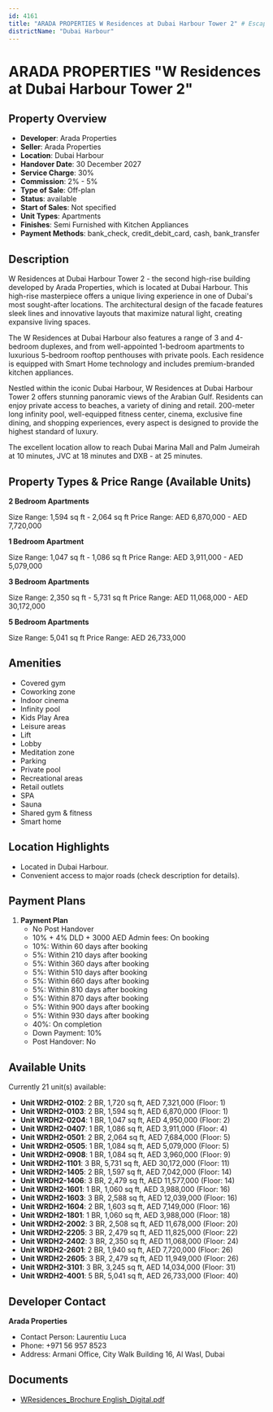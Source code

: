 ```yaml
---
id: 4161
title: "ARADA PROPERTIES W Residences at Dubai Harbour Tower 2" # Escape quotes for YAML string
districtName: "Dubai Harbour"
---
```


# ARADA PROPERTIES "W Residences at Dubai Harbour Tower 2"

## Property Overview
- **Developer**: Arada Properties
- **Seller**: Arada Properties
- **Location**: Dubai Harbour
- **Handover Date**: 30 December 2027
- **Service Charge**: 30%
- **Commission**: 2% - 5%
- **Type of Sale**: Off-plan
- **Status**: available
- **Start of Sales**: Not specified
- **Unit Types**: Apartments
- **Finishes**: Semi Furnished with Kitchen Appliances
- **Payment Methods**: bank_check, credit_debit_card, cash, bank_transfer

## Description
W Residences at Dubai Harbour Tower 2 - the second high-rise building developed by Arada Properties, which is located at Dubai Harbour. This high-rise masterpiece offers a unique living experience in one of Dubai's most sought-after locations. The architectural design of the facade features sleek lines and innovative layouts that maximize natural light, creating expansive living spaces.

The W Residences at Dubai Harbour also features a range of 3 and 4-bedroom duplexes, and from well-appointed 1-bedroom apartments to luxurious 5-bedroom rooftop penthouses with private pools. Each residence is equipped with Smart Home technology and includes premium-branded kitchen appliances.

Nestled within the iconic Dubai Harbour, W Residences at Dubai Harbour Tower 2 offers stunning panoramic views of the Arabian Gulf. Residents can enjoy private access to beaches, a variety of dining and retail. 200-meter long infinity pool, well-equipped fitness center, cinema, exclusive fine dining, and shopping experiences, every aspect is designed to provide the highest standard of luxury.

The excellent location allow to reach Dubai Marina Mall and Palm Jumeirah at 10 minutes, JVC at 18 minutes and DXB - at 25 minutes.

## Property Types & Price Range (Available Units)
**2 Bedroom Apartments**

Size Range: 1,594 sq ft - 2,064 sq ft
Price Range: AED 6,870,000 - AED 7,720,000

**1 Bedroom Apartment**

Size Range: 1,047 sq ft - 1,086 sq ft
Price Range: AED 3,911,000 - AED 5,079,000

**3 Bedroom Apartments**

Size Range: 2,350 sq ft - 5,731 sq ft
Price Range: AED 11,068,000 - AED 30,172,000

**5 Bedroom Apartments**

Size Range: 5,041 sq ft
Price Range: AED 26,733,000

## Amenities
- Covered gym
- Coworking zone
- Indoor cinema
- Infinity pool
- Kids Play Area
- Leisure areas
- Lift
- Lobby
- Meditation zone
- Parking
- Private pool
- Recreational areas
- Retail outlets
- SPA
- Sauna
- Shared gym & fitness
- Smart home

## Location Highlights
- Located in Dubai Harbour.
- Convenient access to major roads (check description for details).

## Payment Plans
1. **Payment Plan**
   - No Post Handover
   - 10% + 4% DLD + 3000 AED Admin fees: On booking
   - 10%: Within 60 days after booking
   - 5%: Within 210 days after booking
   - 5%: Within 360 days after booking
   - 5%: Within 510 days after booking
   - 5%: Within 660 days after booking
   - 5%: Within 810 days after booking
   - 5%: Within 870 days after booking
   - 5%: Within 900 days after booking
   - 5%: Within 930 days after booking
   - 40%: On сompletion
   - Down Payment: 10%
   - Post Handover: No

## Available Units
Currently 21 unit(s) available:
- **Unit WRDH2-0102**: 2 BR, 1,720 sq ft, AED 7,321,000 (Floor: 1)
- **Unit WRDH2-0103**: 2 BR, 1,594 sq ft, AED 6,870,000 (Floor: 1)
- **Unit WRDH2-0204**: 1 BR, 1,047 sq ft, AED 4,950,000 (Floor: 2)
- **Unit WRDH2-0407**: 1 BR, 1,086 sq ft, AED 3,911,000 (Floor: 4)
- **Unit WRDH2-0501**: 2 BR, 2,064 sq ft, AED 7,684,000 (Floor: 5)
- **Unit WRDH2-0505**: 1 BR, 1,084 sq ft, AED 5,079,000 (Floor: 5)
- **Unit WRDH2-0908**: 1 BR, 1,084 sq ft, AED 3,960,000 (Floor: 9)
- **Unit WRDH2-1101**: 3 BR, 5,731 sq ft, AED 30,172,000 (Floor: 11)
- **Unit WRDH2-1405**: 2 BR, 1,597 sq ft, AED 7,042,000 (Floor: 14)
- **Unit WRDH2-1406**: 3 BR, 2,479 sq ft, AED 11,577,000 (Floor: 14)
- **Unit WRDH2-1601**: 1 BR, 1,060 sq ft, AED 3,988,000 (Floor: 16)
- **Unit WRDH2-1603**: 3 BR, 2,588 sq ft, AED 12,039,000 (Floor: 16)
- **Unit WRDH2-1604**: 2 BR, 1,603 sq ft, AED 7,149,000 (Floor: 16)
- **Unit WRDH2-1801**: 1 BR, 1,060 sq ft, AED 3,988,000 (Floor: 18)
- **Unit WRDH2-2002**: 3 BR, 2,508 sq ft, AED 11,678,000 (Floor: 20)
- **Unit WRDH2-2205**: 3 BR, 2,479 sq ft, AED 11,825,000 (Floor: 22)
- **Unit WRDH2-2402**: 3 BR, 2,350 sq ft, AED 11,068,000 (Floor: 24)
- **Unit WRDH2-2601**: 2 BR, 1,940 sq ft, AED 7,720,000 (Floor: 26)
- **Unit WRDH2-2605**: 3 BR, 2,479 sq ft, AED 11,949,000 (Floor: 26)
- **Unit WRDH2-3101**: 3 BR, 3,245 sq ft, AED 14,034,000 (Floor: 31)
- **Unit WRDH2-4001**: 5 BR, 5,041 sq ft, AED 26,733,000 (Floor: 40)

## Developer Contact
**Arada Properties**
- Contact Person: Laurentiu Luca
- Phone: +971 56 957 8523
- Address: Armani Office, City Walk Building 16, Al Wasl, Dubai

## Documents
- [WResidences_Brochure English_Digital.pdf](https://cdn.geniemap.net/2025/01/21/1qfJRLWH0hihtcwy0q80pCn9uYLaC8hVeOQox4zD.pdf)

